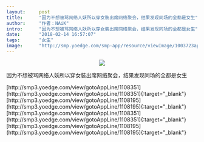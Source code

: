 ```yaml
---
layout:     post
title:      "因为不想被骂网络人妖所以穿女裝出席网络聚会，结果发现同场的全都是女生"
author:     "作者：NAiK"
intro:      "因为不想被骂网络人妖所以穿女裝出席网络聚会，结果发现同场的全都是女生"
date:       "2018-02-14 16:57:07"
tags:       "女生"
image:      "http://smp.yoedge.com/smp-app/resource/viewImage/1003723appline.png"
---
```

<div style="text-align: center">
<p><img src="http://smp.yoedge.com/smp-app/resource/viewImage/1003723appline.png"/></p>
</div>
<p class="post-meta">
<span>因为不想被骂网络人妖所以穿女裝出席网络聚会，结果发现同场的全都是女生</span>
</p>
[http://smp3.yoedge.com/view/gotoAppLine/1108351](http://smp3.yoedge.com/view/gotoAppLine/1108351){:target="_blank"}
[http://smp3.yoedge.com/view/gotoAppLine/1108195](http://smp3.yoedge.com/view/gotoAppLine/1108195){:target="_blank"}
[http://smp3.yoedge.com/view/gotoAppLine/1108351](http://smp3.yoedge.com/view/gotoAppLine/1108351){:target="_blank"}
[http://smp3.yoedge.com/view/gotoAppLine/1108195](http://smp3.yoedge.com/view/gotoAppLine/1108195){:target="_blank"}


